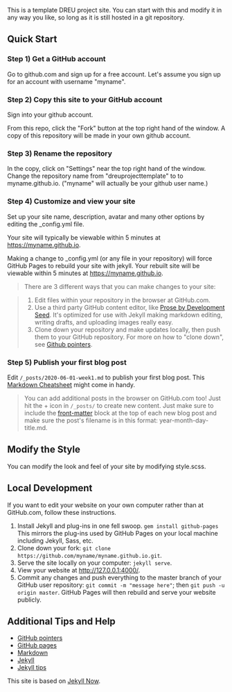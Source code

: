 This is a template DREU project site. You can start with this and modify it in any way you like, so long as it is still hosted in a git repository.

## Quick Start

### Step 1) Get a GitHub account

Go to github.com and sign up for a free account. Let's assume you sign up for an account with username "myname".

### Step 2) Copy this site to your GitHub account

Sign into your github account.

From this repo, click the "Fork" button at the top right hand of the window.
A copy of this repository will be made in your own github account.

### Step 3) Rename the repository

In the copy, click on "Settings" near the top right hand of the window. Change the repository name from "dreuprojecttemplate" to to myname.github.io. ("myname" will actually be your github user name.)

### Step 4) Customize and view your site

Set up your site name, description, avatar and many other options by editing the _config.yml file. 

Your site will typically be viewable within 5 minutes at <https://myname.github.io>.

Making a change to _config.yml (or any file in your repository) will force GitHub Pages to rebuild your site with jekyll. Your rebuilt site will be viewable within 5 minutes at <https://myname.github.io>.

> There are 3 different ways that you can make changes to your site:

> 1. Edit files within your repository in the browser at GitHub.com.
> 2. Use a third party GitHub content editor, like [Prose by Development Seed](http://prose.io). It's optimized for use with Jekyll making markdown editing, writing drafts, and uploading images really easy.
> 3. Clone down your repository and make updates locally, then push them to your GitHub repository. For more on how to "clone down", see [Github pointers](https://help.github.com/en/github/getting-started-with-github).

### Step 5) Publish your first blog post

Edit `/_posts/2020-06-01-week1.md` to publish your first blog post. This [Markdown Cheatsheet](http://www.jekyllnow.com/Markdown-Style-Guide/) might come in handy.

> You can add additional posts in the browser on GitHub.com too! Just hit the + icon in `/_posts/` to create new content. Just make sure to include the [front-matter](http://jekyllrb.com/docs/frontmatter/) block at the top of each new blog post and make sure the post's filename is in this format: year-month-day-title.md.

## Modify the Style

You can modify the look and feel of your site by modifying style.scss.

## Local Development

If you want to edit your website on your own computer rather than at GitHub.com, follow these instructions.

1. Install Jekyll and plug-ins in one fell swoop. `gem install github-pages` This mirrors the plug-ins used by GitHub Pages on your local machine including Jekyll, Sass, etc.
2. Clone down your fork: `git clone https://github.com/myname/myname.github.io.git`.
3. Serve the site locally on your computer: `jekyll serve`.
4. View your website at http://127.0.0.1:4000/.
5. Commit any changes and push everything to the master branch of your GitHub user repository: `git commit -m "message here"`; then `git push -u origin master`. GitHub Pages will then rebuild and serve your website publicly.

## Additional Tips and Help

- [GitHub pointers](https://help.github.com/en/github/getting-started-with-github)
- [GitHub pages](https://help.github.com/en/github/working-with-github-pages/creating-a-github-pages-site#creating-your-site)
- [Markdown](https://www.markdownguide.org/basic-syntax#links)
- [Jekyll](https://jekyllrb.com)
- [Jekyll tips](https://devhints.io/jekyll)

This site is based on [Jekyll Now](https://github.com/barryclark/jekyll-now).
